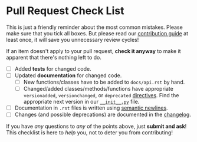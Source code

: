 # Pull Request Check List

This is just a friendly reminder about the most common mistakes.  Please make sure that you tick all boxes.  But please read our [contribution guide](https://www.structlog.org/en/latest/contributing.html) at least once, it will save you unnecessary review cycles!

If an item doesn't apply to your pull request, **check it anyway** to make it apparent that there's nothing left to do.

- [ ] Added **tests** for changed code.
- [ ] Updated **documentation** for changed code.
    - [ ] New functions/classes have to be added to `docs/api.rst` by hand.
    - [ ] Changed/added classes/methods/functions have appropriate `versionadded`, `versionchanged`, or `deprecated` [directives](http://www.sphinx-doc.org/en/stable/markup/para.html#directive-versionadded).  Find the appropriate next version in our [``__init__.py``](https://github.com/hynek/structlog/blob/master/src/structlog/__init__.py) file.
- [ ] Documentation in `.rst` files is written using [semantic newlines](https://rhodesmill.org/brandon/2012/one-sentence-per-line/).
- [ ] Changes (and possible deprecations) are documented in the [changelog](https://github.com/hynek/structlog/blob/master/CHANGELOG.rst).

If you have *any* questions to *any* of the points above, just **submit and ask**!  This checklist is here to *help* you, not to deter you from contributing!
